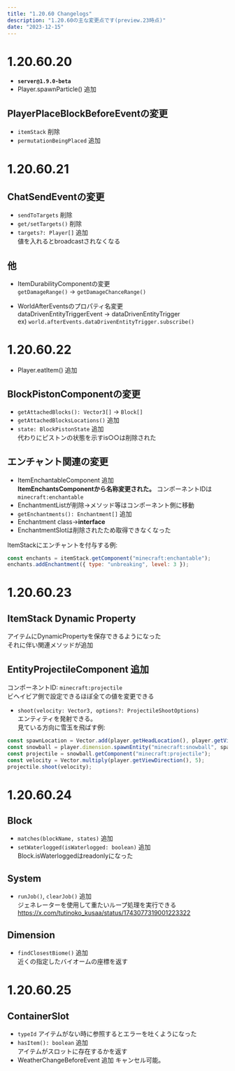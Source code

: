 ```yaml
---
title: "1.20.60 Changelogs"
description: "1.20.60の主な変更点です(preview.23時点)"
date: "2023-12-15"
---
```


# 1.20.60.20
- **`server@1.9.0-beta`**
- Player.spawnParticle() 追加

## PlayerPlaceBlockBeforeEventの変更
- `itemStack` 削除
- `permutationBeingPlaced` 追加

# 1.20.60.21
## ChatSendEventの変更
- `sendToTargets` 削除
- `get/setTargets()` 削除
- `targets?: Player[]` 追加  
値を入れるとbroadcastされなくなる

## 他
- ItemDurabilityComponentの変更  
`getDamageRange()` → `getDamageChanceRange()`

- WorldAfterEventsのプロパティ名変更  
dataDrivenEntityTriggerEvent → dataDrivenEntityTrigger  
ex) `world.afterEvents.dataDrivenEntityTrigger.subscribe()`

# 1.20.60.22
- Player.eatItem() 追加

## BlockPistonComponentの変更
- `getAttachedBlocks(): Vector3[]` → `Block[]`
- `getAttachedBlocksLocations()` 追加
- `state: BlockPistonState` 追加  
代わりにピストンの状態を示すis○○は削除された

## エンチャント関連の変更
- ItemEnchantableComponent 追加  
**ItemEnchantsComponentから名称変更された。** コンポーネントIDは `minecraft:enchantable`
- EnchantmentListが削除→メソッド等はコンポーネント側に移動
- `getEnchantments(): Enchantment[]` 追加
- Enchantment class→**interface**
- EnchantmentSlotは削除されたため取得できなくなった

ItemStackにエンチャントを付与する例:
```js
const enchants = itemStack.getComponent("minecraft:enchantable");
enchants.addEnchantment({ type: "unbreaking", level: 3 });
``` 

# 1.20.60.23
## ItemStack Dynamic Property
アイテムにDynamicPropertyを保存できるようになった  
それに伴い関連メソッドが追加

## EntityProjectileComponent 追加
コンポーネントID: `minecraft:projectile`  
ビヘイビア側で設定できるほぼ全ての値を変更できる

- `shoot(velocity: Vector3, options?: ProjectileShootOptions)`  
エンティティを発射できる。  
見ている方向に雪玉を飛ばす例:
```js
const spawnLocation = Vector.add(player.getHeadLocation(), player.getViewDirection());
const snowball = player.dimension.spawnEntity("minecraft:snowball", spawnLocation);
const projectile = snowball.getComponent("minecraft:projectile");
const velocity = Vector.multiply(player.getViewDirection(), 5);
projectile.shoot(velocity);
```

# 1.20.60.24
## Block
- `matches(blockName, states)` 追加
- `setWaterlogged(isWaterlogged: boolean)` 追加  
Block.isWaterloggedはreadonlyになった

## System
- `runJob()`, `clearJob()` 追加  
ジェネレーターを使用して重たいループ処理を実行できる  
https://x.com/tutinoko_kusaa/status/1743077319001223322

## Dimension
- `findClosestBiome()` 追加  
近くの指定したバイオームの座標を返す

# 1.20.60.25
## ContainerSlot
- `typeId` アイテムがない時に参照するとエラーを吐くようになった
- `hasItem(): boolean` 追加  
アイテムがスロットに存在するかを返す
- WeatherChangeBeforeEvent 追加
キャンセル可能。

